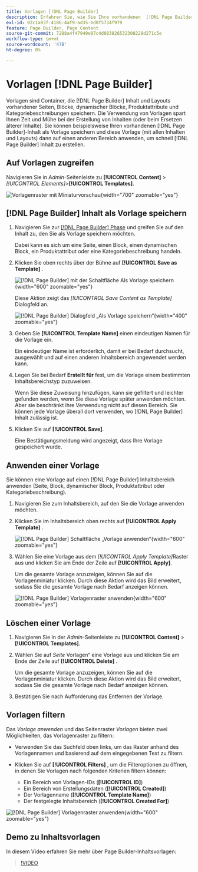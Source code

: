 ```yaml
---
title: Vorlagen [!DNL Page Builder]
description: Erfahren Sie, wie Sie Ihre vorhandenen  [!DNL Page Builder]  als Vorlage speichern und diese Vorlage dann auf einen anderen Bereich anwenden können.
exl-id: 02c1a93f-4186-4af9-ad35-bd0f5734f979
feature: Page Builder, Page Content
source-git-commit: 7288a4f47940e07c4d083826532308228d271c5e
workflow-type: tm+mt
source-wordcount: '478'
ht-degree: 0%

---
```


# Vorlagen [!DNL Page Builder]

Vorlagen sind Container, die [!DNL Page Builder] Inhalt und Layouts vorhandener Seiten, Blöcke, dynamischer Blöcke, Produktattribute und Kategoriebeschreibungen speichern. Die Verwendung von Vorlagen spart Ihnen Zeit und Mühe bei der Erstellung von Inhalten (oder beim Ersetzen älterer Inhalte). Sie können beispielsweise Ihren vorhandenen [!DNL Page Builder]-Inhalt als Vorlage speichern und diese Vorlage (mit allen Inhalten und Layouts) dann auf einen anderen Bereich anwenden, um schnell [!DNL Page Builder] Inhalt zu erstellen.

## Auf Vorlagen zugreifen

Navigieren Sie in _Admin_-Seitenleiste zu **[!UICONTROL Content]** > _[!UICONTROL Elements]_>**[!UICONTROL Templates]**.

![Vorlagenraster mit Miniaturvorschau](./assets/templates-list.png){width="700" zoomable="yes"}

## [!DNL Page Builder] Inhalt als Vorlage speichern

1. Navigieren Sie zur [[!DNL Page Builder] Phase](workspace.md#stage) und greifen Sie auf den Inhalt zu, den Sie als Vorlage speichern möchten.

   Dabei kann es sich um eine Seite, einen Block, einen dynamischen Block, ein Produktattribut oder eine Kategoriebeschreibung handeln.

1. Klicken Sie oben rechts über der Bühne auf **[!UICONTROL Save as Template]** .

   ![[!DNL Page Builder] mit der Schaltfläche Als Vorlage speichern ](./assets/pb-templates-saveastemplate-button.png){width="600" zoomable="yes"}

   Diese Aktion zeigt das _[!UICONTROL Save Content as Template]_&#x200B;Dialogfeld an.

   ![[!DNL Page Builder] Dialogfeld „Als Vorlage speichern“](./assets/pb-templates-save-dialog.png){width="400" zoomable="yes"}

1. Geben Sie **[!UICONTROL Template Name]** einen eindeutigen Namen für die Vorlage ein.

   Ein eindeutiger Name ist erforderlich, damit er bei Bedarf durchsucht, ausgewählt und auf einen anderen Inhaltsbereich angewendet werden kann.

1. Legen Sie bei Bedarf **Erstellt für** fest, um die Vorlage einem bestimmten Inhaltsbereichstyp zuzuweisen.

   Wenn Sie diese Zuweisung hinzufügen, kann sie gefiltert und leichter gefunden werden, wenn Sie diese Vorlage später anwenden möchten. Aber sie beschränkt ihre Verwendung nicht auf diesen Bereich. Sie können jede Vorlage überall dort verwenden, wo [!DNL Page Builder] Inhalt zulässig ist.

1. Klicken Sie auf **[!UICONTROL Save]**.

   Eine Bestätigungsmeldung wird angezeigt, dass Ihre Vorlage gespeichert wurde.

## Anwenden einer Vorlage

Sie können eine Vorlage auf einen [!DNL Page Builder] Inhaltsbereich anwenden (Seite, Block, dynamischer Block, Produktattribut oder Kategoriebeschreibung).

1. Navigieren Sie zum Inhaltsbereich, auf den Sie die Vorlage anwenden möchten.

1. Klicken Sie im Inhaltsbereich oben rechts auf **[!UICONTROL Apply Template]** .

   ![[!DNL Page Builder] Schaltfläche „Vorlage anwenden“](./assets/pb-templates-applytemplate-button.png){width="600" zoomable="yes"}

1. Wählen Sie eine Vorlage aus dem _[!UICONTROL Apply Template]_&#x200B;Raster aus und klicken Sie am Ende der Zeile auf **[!UICONTROL Apply]**.

   Um die gesamte Vorlage anzuzeigen, können Sie auf die Vorlagenminiatur klicken. Durch diese Aktion wird das Bild erweitert, sodass Sie die gesamte Vorlage nach Bedarf anzeigen können.

   ![[!DNL Page Builder] Vorlagenraster anwenden](./assets/pb-templates-apply-slideout-nofilters.png){width="600" zoomable="yes"}

## Löschen einer Vorlage

1. Navigieren Sie in der _Admin_-Seitenleiste zu **[!UICONTROL Content]** > **[!UICONTROL Templates]**.

1. Wählen Sie auf _Seite_ Vorlagen“ eine Vorlage aus und klicken Sie am Ende der Zeile auf **[!UICONTROL Delete]** .

   Um die gesamte Vorlage anzuzeigen, können Sie auf die Vorlagenminiatur klicken. Durch diese Aktion wird das Bild erweitert, sodass Sie die gesamte Vorlage nach Bedarf anzeigen können.

1. Bestätigen Sie nach Aufforderung das Entfernen der Vorlage.

## Vorlagen filtern

Das _Vorlage anwenden_ und das Seitenraster _Vorlagen_ bieten zwei Möglichkeiten, das Vorlagenraster zu filtern:

- Verwenden Sie das Suchfeld oben links, um das Raster anhand des Vorlagennamen und basierend auf dem eingegebenen Text zu filtern.

- Klicken Sie auf **[!UICONTROL Filters]** , um die Filteroptionen zu öffnen, in denen Sie Vorlagen nach folgenden Kriterien filtern können:

   - Ein Bereich von Vorlagen-IDs (**[!UICONTROL ID]**)
   - Ein Bereich von Erstellungsdaten (**[!UICONTROL Created]**)
   - Der Vorlagenname (**[!UICONTROL Template Name]**)
   - Der festgelegte Inhaltsbereich (**[!UICONTROL Created For]**)

![[!DNL Page Builder] Vorlagenraster anwenden](./assets/pb-templates-apply-slideout-withfilters.png){width="600" zoomable="yes"}

## Demo zu Inhaltsvorlagen

In diesem Video erfahren Sie mehr über Page Builder-Inhaltsvorlagen:

>[!VIDEO](https://video.tv.adobe.com/v/343787?quality=12&learn=on)
